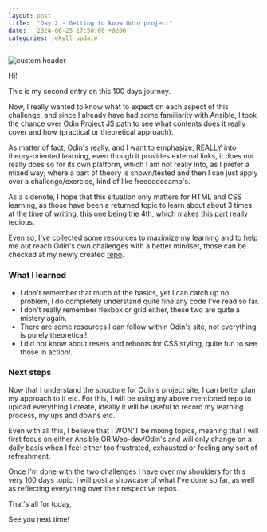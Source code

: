 ```yaml
---
layout: post
title:  "Day 2 - Getting to know Odin project"
date:   2024-06-25 17:50:00 +0200
categories: jekyll update
---
```



![custom header](https://raw.githubusercontent.com/Akirapearl/jekyll_blog/main/assets/images/SrewPUfo2c0.png)

Hi!

This is my second entry on this 100 days journey.

Now, I really wanted to know what to expect on each aspect of this challenge, and since I already have had some familiarity
with Ansible, I took the chance over Odin Project [JS path](https://www.theodinproject.com/paths/full-stack-javascript) to see what
contents does it really cover and how (practical or theoretical approach).

As matter of fact, Odin's really, and I want to emphasize, REALLY into theory-oriented learning, even though it provides external links,
it does not really does so for its own platform, which I am not really into, as I prefer a mixed way; where a part of theory is shown/tested 
and then I can just apply over a challenge/exercise, kind of like freecodecamp's.

As a sidenote, I hope that this situation only matters for HTML and CSS learning, as those have been a returned topic to learn
about about 3 times at the time of writing, this one being the 4th, which makes this part really tedious.

Even so, I've collected some resources to maximize my learning and to help me out reach Odin's own challenges with a better mindset,
those can be checked at my newly created [repo](https://github.com/Akirapearl/odin_project).


### What I learned

- I don't remember that much of the basics, yet I can catch up no problem, I do completely understand quite fine any code I've read so far.
- I don't really remember flexbox or grid either, these two are quite a mistery again.
- There are some resources I can follow within Odin's site, not everything is purely theoretical!.
- I did not know about resets and reboots for CSS styling, quite fun to see those in action!.


### Next steps

Now that I understand the structure for Odin's project site, I can better plan my approach to it etc.
For this, I will be using my above mentioned repo to upload everything I create, ideally it will be useful to record my learning process, my ups and downs etc. 

Even with all this, I believe that I WON'T be mixing topics, meaning that I will first focus on either Ansible OR Web-dev/Odin's and will only change on a 
daily basis when I feel either too frustrated, exhausted or feeling any sort of refreshment.

Once I'm done with the two challenges I have over my shoulders for this very 100 days topic, I will post a showcase of what I've done so far,
as well as reflecting everything over their respective repos.

That's all for today,

See you next time!

